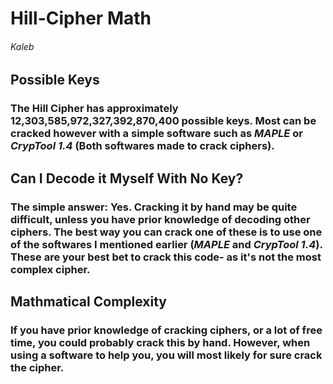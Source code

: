 # Hill-Cipher Math
###### Kaleb

## Possible Keys
### The Hill Cipher has approximately __12,303,585,972,327,392,870,400__ possible keys. Most can be cracked however with a simple software such as *MAPLE* or *CrypTool 1.4* (Both softwares made to crack ciphers).

## Can I Decode it Myself With No Key?
### The simple answer: __Yes__. Cracking it by hand may be quite difficult, unless you have prior knowledge of decoding other ciphers. The best way you can crack one of these is to use one of the softwares I mentioned earlier (*MAPLE* and *CrypTool 1.4*). These are your best bet to crack this code- as it's not the most complex cipher.

## Mathmatical Complexity
### If you have prior knowledge of cracking ciphers, or a lot of free time, you could probably crack this by hand. However, when using a software to help you, you will most likely for sure crack the cipher.
